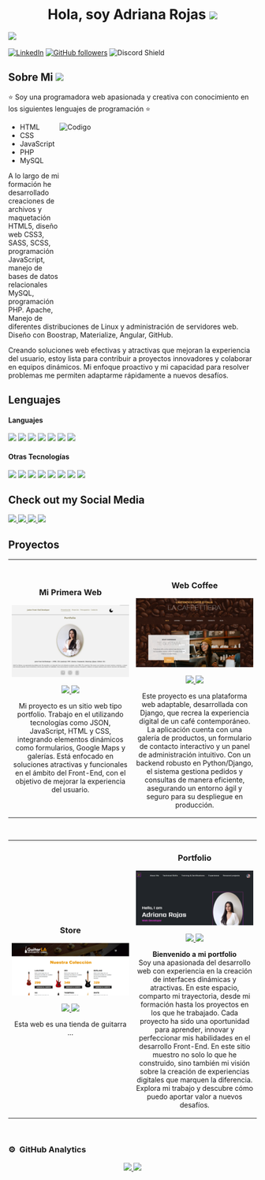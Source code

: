 <div align="center">
<h1 align="center">Hola, soy Adriana Rojas <img src="https://media.giphy.com/media/hvRJCLFzcasrR4ia7z/giphy.gif" width="35"></h1>
</div>

<img src="Banner.jpeg">

[![LinkedIn](https://img.shields.io/badge/LinkedIn-Connect-blue?style=social&logo=linkedin)](https://www.linkedin.com/in/adriana-rojas03)
[![GitHub followers](https://img.shields.io/github/followers/Adriana_Rojas0?style=social)](https://github.com/Adriana-Rojas0)
![Discord Shield](https://discordapp.com/api/guilds/807719549075980308/widget.png?style=shield)


 ## Sobre Mi <img src="https://media.giphy.com/media/ObNTw8Uzwy6KQ/giphy.gif" width="30px">

⭐ Soy una programadora web apasionada y creativa con conocimiento en los siguientes lenguajes de programación ⭐ 

 <img align="right" width=400px height="400px" alt="Codigo" src="https://media0.giphy.com/media/v1.Y2lkPTc5MGI3NjExdnVhM3R1cWthcHp1Y3N6djZwa2R6M3F4d3ZqZzRzYWFjMW00c21uOCZlcD12MV9pbnRlcm5hbF9naWZfYnlfaWQmY3Q9Zw/26tn33aiTi1jkl6H6/giphy.gif">

- HTML
- CSS
- JavaScript
- PHP
- MySQL

A lo largo de mi formación he desarrollado creaciones de archivos y maquetación HTML5, diseño web CSS3, SASS, SCSS, programación JavaScript, manejo de bases de datos relacionales MySQL, programación PHP. Apache, Manejo de diferentes distribuciones de Linux y administración de servidores web. Diseño con Boostrap, Materialize, Angular, GitHub.

Creando soluciones web efectivas y atractivas que mejoran la experiencia del usuario, estoy lista para contribuir a proyectos innovadores y colaborar en equipos dinámicos. Mi enfoque proactivo y mi capacidad para resolver problemas me permiten adaptarme rápidamente a nuevos desafíos.
<br>

## Lenguajes

<h4> Languajes </h4>
<span> 
  <img src="https://img.shields.io/badge/HTML5-E34F26?style=for-the-badge&logo=html5&logoColor=white">
  <img src="https://img.shields.io/badge/CSS3-1572B6?style=for-the-badge&logo=css3&logoColor=white">
  <img src="https://img.shields.io/badge/JavaScript-F7DF1E?style=for-the-badge&logo=javascript&logoColor=black">
  <img src="https://img.shields.io/badge/Java-ED8B00?style=for-the-badge&logo=java&logoColor=white">
  <img src="https://img.shields.io/badge/python-3670A0?style=for-the-badge&logo=python&logoColor=ffdd54">
  <img src= "https://img.shields.io/badge/typescript-%23007ACC.svg?style=for-the-badge&logo=typescript&logoColor=white">
  <img src="https://img.shields.io/badge/php-%23777BB4.svg?style=for-the-badge&logo=php&logoColor=white">
</span>


<h4> Otras Tecnologías </h4>
<span>
  <img src="https://img.shields.io/badge/Git-F05032?style=for-the-badge&logo=git&logoColor=white">
  <img src="https://img.shields.io/badge/jira-%230A0FFF.svg?style=for-the-badge&logo=jira&logoColor=white">
  <img src="https://img.shields.io/badge/angular-%23DD0031.svg?style=for-the-badge&logo=angular&logoColor=white">
  <img src="https://img.shields.io/badge/MySQL-00000F?style=for-the-badge&logo=mysql&logoColor=white">
  <img src="https://img.shields.io/badge/Gimp-657D8B?style=for-the-badge&logo=gimp&logoColor=FFFFFF">
  <img src="https://img.shields.io/badge/bootstrap-%238511FA.svg?style=for-the-badge&logo=bootstrap&logoColor=white">
  <img src="https://img.shields.io/badge/jquery-%230769AD.svg?style=for-the-badge&logo=jquery&logoColor=white">
  <img src="https://img.shields.io/badge/react-%2320232a.svg?style=for-the-badge&logo=react&logoColor=%2361DAFB">
</span>

## Check out my Social Media

<a href= "https://www.linkedin.com/in/adriana-rojas03/">
    <img src="https://img.shields.io/badge/linkedin-%230077B5.svg?style=for-the-badge&logo=linkedin&logoColor=white">
</a>
<a href= "https://github.com/Adriana-Rojas0">
    <img src="https://img.shields.io/badge/github-%23121011.svg?style=for-the-badge&logo=github&logoColor=white">
</a>
<a href= "https://web.whatsapp.com/">
    <img src="https://img.shields.io/badge/WhatsApp-25D366?style=for-the-badge&logo=whatsapp&logoColor=white">
</a>
<a href="mailto:adrianaluciarojascaldon@gmail.com">
    <img src="https://img.shields.io/badge/Gmail-D14836?style=for-the-badge&logo=gmail&logoColor=white">
</a>


## Proyectos 
<table>
<tr>
<td width="50%">
<h3 align="center">Mi Primera Web</h3>
<div align="center">
<a href="https://github.com/Adriana-Rojas0/Adriana-Rojas0/edit/main/README.md" target="_blank"><img src="Proyecto1.png" width="400" alt="JavaScript"></a>
<p>
<a href="https://adriana-rojas0.github.io/Adriana_Rojas1_TrabajoJAVASCRIPT/" target="_blank">
<img src="https://img.shields.io/badge/CÓDIGO-ff9?style=for-the-badge&logo=github&logoColor=black">
</a>
<a href="#" target="_blank">
<img src="https://img.shields.io/badge/-Youtube-green?style=for-the-badge&color=fbfc40">
</a>
</p>
<p>Mi proyecto es un sitio web tipo portfolio. Trabajo en el utilizando tecnologías como JSON, JavaScript, HTML y CSS, integrando elementos dinámicos como formularios, Google Maps y galerías. Está enfocado en soluciones atractivas y funcionales en el ámbito del Front-End, con el objetivo de mejorar la experiencia del usuario.</p>
</div>
                                                                                      
</td>

<td width="50%">
               <br>
<h3 align="center">Web Coffee</h3>
<div align="center">                                       
<a href="https:" target="_blank"><img src="coffee.png" width="400" alt="Coffee"></a>
<br>
<p>
<a href="" target="_blank">
<img src="https://img.shields.io/badge/C%C3%93DIGO-80ffaa?style=for-the-badge&logo=github&logoColor=black">
</a>
<a href="https://youtu.be/hhhSMXi0R3E" target="_blank">
<img src="https://img.shields.io/badge/-Youtube-green?style=for-the-badge&color=3fFD7f">
</a>
</p>
</p>Este proyecto es una plataforma web adaptable, desarrollada con Django, que recrea la experiencia digital de un café contemporáneo. La aplicación cuenta con una galería de productos, un formulario de contacto interactivo y un panel de administración intuitivo. Con un backend robusto en Python/Django, el sistema gestiona pedidos y consultas de manera eficiente, asegurando un entorno ágil y seguro para su despliegue en producción.</p>
</div>                                                             
</table>                                                                                 
</div>
<br>

<table>
<tr>
<td width="50%">
<h3 align="center">Store</h3>
<div align="center">
<a href="https://" target="_blank"><img src="store.png" width="400" alt="Store"></a>
<p>
<a href="" target="_blank">
<img src="https://img.shields.io/badge/CÓDIGO-ff9?style=for-the-badge&logo=github&logoColor=black">
</a>
<a href="https://youtu.be/UaR7GSNACsM" target="_blank">
<img src="https://img.shields.io/badge/-Youtube-green?style=for-the-badge&color=fbfc40">
</a>
</p>
<p>Esta web es una tienda de guitarra ...</p>
</div>
                                                                                      
</td>       

<td width="50%">
<h3 align="center">Portfolio</h3>
<div align="center">
<a href="" target="_blank"><img src="porfolio.png" width="400" alt="portfolio"></a>
<p>
<a href="https://github.com/ArisGuimera/Curso-Kotlin-Multiplatform" target="_blank">
<img src="https://img.shields.io/badge/C%C3%93DIGO-cfaae0?style=for-the-badge&logo=github&logoColor=black">
</a>
<a href="https://youtube.com/playlist?list=PL8ie04dqq7_NUvBcMMosVRAbqZDWmRzX3&si=FdS-Z07ZFAUjDHAE" target="_blank">
<img src="https://img.shields.io/badge/-Youtube-green?style=for-the-badge&color=ff00f4">
</a>
</p>
<p><strong>Bienvenido a mi portfolio</strong><br>
Soy una apasionada del desarrollo web con experiencia en la creación de interfaces dinámicas y atractivas. En este espacio, comparto mi trayectoria, desde mi formación hasta los proyectos en los que he trabajado. Cada proyecto ha sido una oportunidad para aprender, innovar y perfeccionar mis habilidades en el desarrollo Front-End.
En este sitio muestro no solo lo que he construido, sino también mi visión sobre la creación de experiencias digitales que marquen la diferencia. Explora mi trabajo y descubre cómo puedo aportar valor a nuevos desafíos.</p>
</div>
                                                                                      
</td>  
</table>                                                                                 
</div>
<br>

### ⚙️ &nbsp;GitHub Analytics

<p align="center">
<a href="https://github.com/Adriana-Rojas0">
  <img height="180em" src="https://github-readme-stats-eight-theta.vercel.app/api?username=Adriana-Rojas0&show_icons=true&theme=algolia&include_all_commits=true&count_private=true"/>
  <img height="180em" src="https://github-readme-stats-eight-theta.vercel.app/api/top-langs/?username=Adriana-Rojas0&layout=compact&langs_count=8&theme=algolia"/>
</a>
</p>
